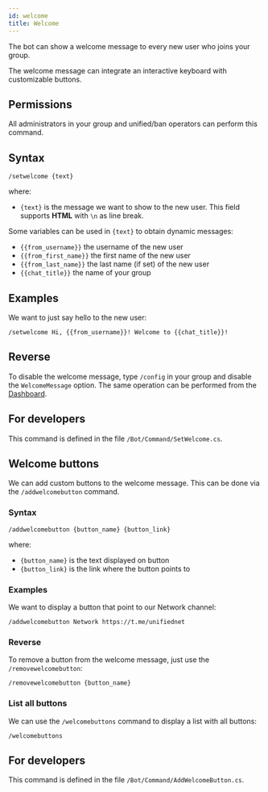 ```yaml
---
id: welcome
title: Welcome
---
```


The bot can show a welcome message to every new user who joins your group.

The welcome message can integrate an interactive keyboard with customizable buttons.

## Permissions
All administrators in your group and unified/ban operators can perform this command.

## Syntax
```
/setwelcome {text}
```

where:
- `{text}` is the message we want to show to the new user. This field supports **HTML** with `\n` as line break. 

Some variables can be used in `{text}` to obtain dynamic messages:
- `{{from_username}}` the username of the new user
- `{{from_first_name}}` the first name of the new user
- `{{from_last_name}}` the last name (if set) of the new user
- `{{chat_title}}` the name of your group

## Examples
We want to just say hello to the new user:

```
/setwelcome Hi, {{from_username}}! Welcome to {{chat_title}}!
```

## Reverse
To disable the welcome message, type `/config` in your group and disable the `WelcomeMessage` option. The same 
operation can be performed from the [Dashboard](https://unifiedban.solutions).

## For developers
This command is defined in the file `/Bot/Command/SetWelcome.cs`.

## Welcome buttons
We can add custom buttons to the welcome message. This can be done via the `/addwelcomebutton` command.

### Syntax
```
/addwelcomebutton {button_name} {button_link}
```

where:
- `{button_name}` is the text displayed on button
- `{button_link}` is the link where the button points to

### Examples
We want to display a button that point to our Network channel:

```
/addwelcomebutton Network https://t.me/unifiednet
```

### Reverse
To remove a button from the welcome message, just use the `/removewelcomebutton`:

```
/removewelcomebutton {button_name}
```

### List all buttons
We can use the `/welcomebuttons` command to display a list with all buttons:

```
/welcomebuttons
```

## For developers
This command is defined in the file `/Bot/Command/AddWelcomeButton.cs`.

